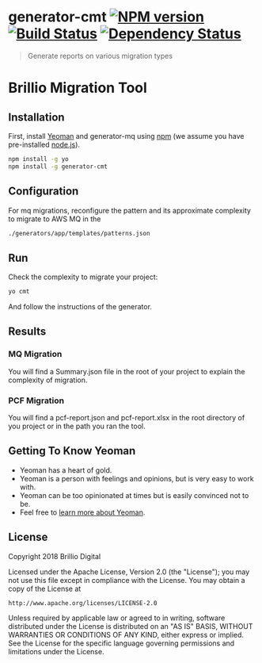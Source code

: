 # generator-cmt [![NPM version][npm-image]][npm-url] [![Build Status][travis-image]][travis-url] [![Dependency Status][daviddm-image]][daviddm-url]
> Generate reports on various migration types

# Brillio Migration Tool

## Installation

First, install [Yeoman](http://yeoman.io) and generator-mq using [npm](https://www.npmjs.com/) (we assume you have pre-installed [node.js](https://nodejs.org/)).

```bash
npm install -g yo
npm install -g generator-cmt
```

## Configuration 
For mq migrations, reconfigure the pattern and its approximate complexity to migrate to AWS MQ in the 
```bash
./generators/app/templates/patterns.json
```

## Run
Check the complexity to migrate your project:

```bash
yo cmt
```
And follow the instructions of the generator.

## Results
### MQ Migration
You will find a Summary.json file in the root of your project to explain the complexity of migration.

### PCF Migration
You will find a pcf-report.json and pcf-report.xlsx in the root directory of you project or in the path you ran the tool.

## Getting To Know Yeoman

 * Yeoman has a heart of gold.
 * Yeoman is a person with feelings and opinions, but is very easy to work with.
 * Yeoman can be too opinionated at times but is easily convinced not to be.
 * Feel free to [learn more about Yeoman](http://yeoman.io/).

## License

Copyright 2018 Brillio Digital

Licensed under the Apache License, Version 2.0 (the "License");
you may not use this file except in compliance with the License.
You may obtain a copy of the License at

    http://www.apache.org/licenses/LICENSE-2.0

Unless required by applicable law or agreed to in writing, software
distributed under the License is distributed on an "AS IS" BASIS,
WITHOUT WARRANTIES OR CONDITIONS OF ANY KIND, either express or implied.
See the License for the specific language governing permissions and
limitations under the License.


[npm-image]: https://badge.fury.io/js/generator-cmt.svg
[npm-url]: https://www.npmjs.com/package/generator-cmt
[travis-image]: https://travis-ci.org/Cedrusco/mq-migration-tool.svg?branch=master
[travis-url]: https://travis-ci.org/Cedrusco/mq-migration-tool
[daviddm-image]: https://david-dm.org/Cedrusco/mq-migration-tool.svg?theme=shields.io
[daviddm-url]: https://david-dm.org/Cedrusco/mq-migration-tool
